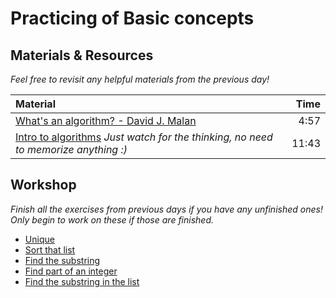 # Practicing of Basic concepts

## Materials & Resources
*Feel free to revisit any helpful materials from the previous day!*

| Material | Time |
|:---------|-----:|
|[What's an algorithm? - David J. Malan](https://www.youtube.com/watch?v=6hfOvs8pY1k)| 4:57 |
|[Intro to algorithms](https://www.youtube.com/watch?v=rL8X2mlNHPM) *Just watch for the thinking, no need to memorize anything :)*| 11:43 |

## Workshop
*Finish all the exercises from previous days if you have any unfinished ones!*
_Only begin to work on these if those are finished._
 -  [Unique](exercises/unique.md)
 -  [Sort that list](exercises/bubble.md)
 -  [Find the substring](exercises/substr.md)
 -  [Find part of an integer](exercises/subint.md)
 -  [Find the substring in the list](exercises/substrlist.md)
